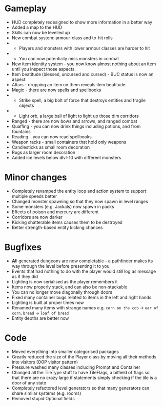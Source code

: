 # Gameplay
- HUD completely redesigned to show more information in a better way
- Added a map to the HUD
- Skills can now be levelled up
- New combat system: armour-class and to-hit rolls
- - Players and monsters with lower armour classes are harder to hit
- - You can now potentially miss monsters in combat
- New item identity system - you now know almost nothing about an item until you inspect those aspects.
- Item beatitude (blessed, uncursed and cursed) - BUC status is now an aspect
- Altars - dropping an item on them reveals item beatitude
- Magic - there are now spells and spellbooks
- - Strike spell, a big bolt of force that destroys entities and fragile objects
- - Light orb, a large ball of light to light up those dim corridors
- Ranged - there are now bows and arrows, and ranged combat
- Quaffing - you can now drink things including potions, and from fountains
- Reading - you can now read spellbooks
- Weapon racks - small containers that hold only weapons
- Candlesticks as small room decoration
- Rugs as larger room decoration
- Added ice levels below dlvl-10 with different monsters

# Minor changes
- Completely revamped the entity loop and action system to support multiple speeds better
- Changed monster spawning so that they now spawn in level ranges
- Some monsters (e.g. Jackals) now spawn in packs
- Effects of poison and mercury are different
- Corridors are now darker
- Kicking shatterable items causes them to be destroyed
- Better strength-based entity kicking chances

# Bugfixes
- **All** generated dungeons are now completable - a pathfinder makes its way through the level before presenting it to you
- Events that had nothing to do with the player would still log as message as if they did
- Lighting is now serialised as the player remembers it
- Items now properly stack, and can also be non-stackable
- You can no longer move diagonally through doors
- Fixed many container bugs related to items in the left and right hands
- Lighting is built at proper times now
- Renamed many items with strange names e.g. `corn on the cob` → `ear of corn`, `bread` → `loaf of bread`
- Entity depths are better now

# Code
- Moved everything into smaller categorised packages
- Greatly reduced the size of the Player class by moving all their methods into visitors (OOP visitor pattern)
- Pressure washed many classes including Prompt and Container
- Changed all the TileType stuff to have TileFlags, a bitfield of flags so that there are no crazy large if statements simply checking if the tile is a door of any state
- Completely refactored level generators so that many generators can share similar systems (e.g. rooms)
- Removed stupid Optional fields